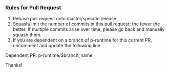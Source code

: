 ### Rules for Pull Request
1. Rebase pull request onto master/specific release.
1. Squash/limit the number of commits in this pull request; the fewer the better. If multiple commits arise over time, please go back and manually squash them.
1. If you are dependent on a branch of p-runtime for this current PR, uncomment and update the following line

Dependent PR: p-runtime/$branch_name

Thanks!
